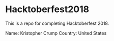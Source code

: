 # Hacktoberfest2018
This is a repo for completing Hacktoberfest 2018.

Name: Kristopher Crump
Country: United States
